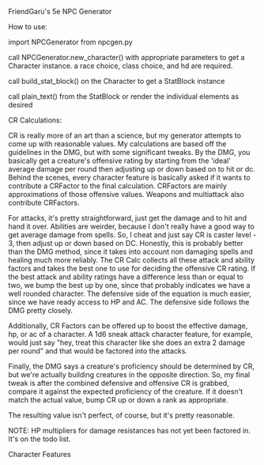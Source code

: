 FriendGaru's 5e NPC Generator


How to use:

import NPCGenerator from npcgen.py

call NPCGenerator.new_character() with appropriate parameters to get a Character instance.
a race choice, class choice, and hd are required.

call build_stat_block() on the Character to get a StatBlock instance

call plain_text() from the StatBlock or render the individual elements as desired


CR Calculations:

CR is really more of an art than a science, but my generator attempts to come up with reasonable values. 
My calculations are based off the guidelines in the DMG, but with some significant tweaks.
By the DMG, you basically get a creature's offensive rating by starting from the 'ideal' average damage per round
then adjusting up or down based on to hit or dc.
Behind the scenes, every character feature is basically asked if it wants to contribute a CRFactor to the final calculation.
CRFactors are mainly approximations of those offensive values.
Weapons and multiattack also contribute CRFactors.

For attacks, it's pretty straightforward, just get the damage and to hit and hand it over.
Abilities are weirder, because I don't really have a good way to get average damage from spells.
So, I cheat and just say CR is caster level - 3, then adjust up or down based on DC.
Honestly, this is probably better than the DMG method, since it takes into account non damaging spells
and healing much more reliably.
The CR Calc collects all these attack and ability factors and takes the best one to use for deciding the offensive CR rating.
If the best attack and ability ratings have a difference less than or equal to two, we bump the best up by one,
since that probably indicates we have a well rounded character.
The defensive side of the equation is much easier, since we have ready access to HP and AC.
The defensive side follows the DMG pretty closely.

Additionally, CR Factors can be offered up to boost the effective damage, hp, or ac of a character.
A 1d6 sneak attack character feature, for example, would just say 
"hey, treat this character like she does an extra 2 damage per round"
and that would be factored into the attacks.

Finally, the DMG says a creature's proficiency should be determined by CR,
but we're actually building creatures in the opposite direction.
So, my final tweak is after the combined defensive and offensive CR is grabbed,
compare it against the expected proficiency of the creature.
If it doesn't match the actual value, bump CR up or down a rank as appropriate.

The resulting value isn't perfect, of course, but it's pretty reasonable.

NOTE: HP multipliers for damage resistances has not yet been factored in.
It's on the todo list.



Character Features

